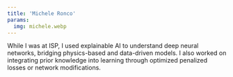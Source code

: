 ```yaml
---
title: 'Michele Ronco'
params:
  img: michele.webp
---
```


While I was at ISP, I used explainable AI to understand deep neural networks, bridging physics-based and data-driven models. I also worked on integrating prior knowledge into learning through optimized penalized losses or network modifications.
